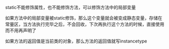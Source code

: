 static不能修饰属性，也不能修饰方法，可以修饰方法中的局部变量

如果方法中的局部变量被static修饰，那么这个变量就会被变成静态变量，存储在常量区，当方法执行完毕之后，不会回收，下次再执行这个方法的时候，直接使用而不用再声明了

如果方法的返回值是当前类的对象，那么方法的返回值就写instancetype